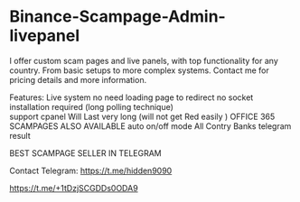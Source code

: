  # Binance-Scampage-Admin-livepanel 

I offer custom scam pages and live panels, with top functionality for any country. From basic setups to more complex systems.
Contact me for pricing details and more information.

Features:
Live system no need loading page to redirect
no socket installation required (long polling technique)       
support cpanel 
Will Last very long (will not get Red easily )
OFFICE 365 SCAMPAGES ALSO AVAILABLE
auto on/off mode
All Contry Banks 
telegram result      



 BEST SCAMPAGE SELLER IN TELEGRAM     

Contact Telegram: https://t.me/hidden9090

https://t.me/+1tDzjSCGDDs0ODA9
